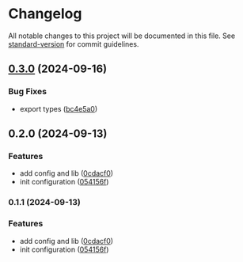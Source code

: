 # Changelog

All notable changes to this project will be documented in this file. See [standard-version](https://github.com/conventional-changelog/standard-version) for commit guidelines.

## [0.3.0](https://github.com/krbaio3/lib-ts-actions/compare/v0.2.0...v0.3.0) (2024-09-16)


### Bug Fixes

* export types ([bc4e5a0](https://github.com/krbaio3/lib-ts-actions/commit/bc4e5a074c4502cca2b6828f4b2a17d08b109eda))

## 0.2.0 (2024-09-13)


### Features

* add config and lib ([0cdacf0](https://github.com/krbaio3/lib-ts-actions/commit/0cdacf0fb6b50bedf7d1a10c542f1968c6128327))
* init configuration ([054156f](https://github.com/krbaio3/lib-ts-actions/commit/054156f7bca15956ad21bcdafacfaa02069848e2))

### 0.1.1 (2024-09-13)


### Features

* add config and lib ([0cdacf0](https://github.com/krbaio3/lib-ts-actions/commit/0cdacf0fb6b50bedf7d1a10c542f1968c6128327))
* init configuration ([054156f](https://github.com/krbaio3/lib-ts-actions/commit/054156f7bca15956ad21bcdafacfaa02069848e2))
